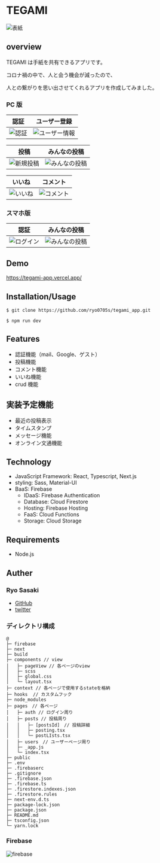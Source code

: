# TEGAMI

![表紙](https://user-images.githubusercontent.com/76162690/144736161-b04347cc-418c-4afb-b7c5-2449443f8dc0.png)

## overview

TEGAMI は手紙を共有できるアプリです。

コロナ禍の中で、人と会う機会が減ったので、

人との繋がりを思い出させてくれるアプリを作成してみました。

### PC 版

|                認証                |             ユーザー登録             |
| :--------------------------------: | :----------------------------------: |
| ![認証](https://user-images.githubusercontent.com/76162690/144736189-ece8bce8-b0df-4d05-8ca3-eee48196fcbe.png) | ![ユーザー情報](https://user-images.githubusercontent.com/76162690/144736201-3829cbcc-fe68-4a0f-a859-0c41d300801e.png) |

|              投稿               |             みんなの投稿              |
| :-----------------------------: | :-----------------------------------: |
| ![新規投稿](https://user-images.githubusercontent.com/76162690/144736206-2865e9e7-d726-45bc-87d8-145ffded2a41.png) | ![みんなの投稿](https://user-images.githubusercontent.com/76162690/144736209-ea96cef7-6c66-4086-bfd9-c01c5b5496e1.png) |

|               いいね               |              コメント              |
| :--------------------------------: | :--------------------------------: |
| ![いいね](https://user-images.githubusercontent.com/76162690/144736216-fbc5ec94-23b7-4ba6-b4c0-ee2b2836a030.png) | ![コメント](https://user-images.githubusercontent.com/76162690/144736258-9ff45255-3456-4b19-b66b-861fda4b4726.png) |

### スマホ版

|                   認証                   |                みんなの投稿                 |
| :--------------------------------------: | :-----------------------------------------: |
| ![ログイン](https://user-images.githubusercontent.com/76162690/144736425-9993f4a9-72e6-4ae0-bf25-59d6ea241dbd.png) | ![みんなの投稿](https://user-images.githubusercontent.com/76162690/144736403-e36b191c-677a-4ca1-b5a6-acdf13e1cccd.png) |

## Demo

https://tegami-app.vercel.app/

## Installation/Usage

```
$ git clone https://github.com/ryo0705s/tegami_app.git
```

```
$ npm run dev
```

## Features

- 認証機能（mail、Google、ゲスト）
- 投稿機能
- コメント機能
- いいね機能
- crud 機能

## 実装予定機能

- 最近の投稿表示
- タイムスタンプ
- メッセージ機能
- オンライン文通機能

## Technology

- JavaScript Framework: React, Typescript, Next.js
- styling: Sass, Material-UI
- BaaS: Firebase
  - IDaaS: Firebase Authentication
  - Database: Cloud Firestore
  - Hosting: Firebase Hosting
  - FaaS: Cloud Functions
  - Storage: Cloud Storage

## Requirements

- Node.js

## Auther

### Ryo Sasaki

- [GitHub](https://github.com/ryo0705s)
- [twitter](https://twitter.com/DwmGlory)

### ディレクトリ構成

```
@
├─ firebase
├─ next
├─ build
├─ components // view
│   ├─ pageView // 各ページのview
│   ├─ scss
│   ├─ global.css
│   └─ layout.tsx
├─ context // 各ページで使用するstateを格納
├─ hooks  // カスタムフック
├─ node_modules
├─ pages　// 各ページ
│   ├─ auth // ログイン周り
│   ├─ posts // 投稿周り
│   │   ├─ [postsId]　// 投稿詳細
│   │   ├─ posting.tsx
│   │   └─ postLIsts.tsx
│   ├─ users　// ユーザーページ周り
│   ├─ _app.js
│   └─ index.tsx
├─ public
├─ .env
├─ .firebaserc
├─ .gitignore
├─ .firebase.json
├─ .firebase.ts
├─ .firestore.indexes.json
├─ .firestore.rules
├─ next-env.d.ts
├─ package-lock.json
├─ package.json
├─ README.md
├─ tsconfig.json
└─ yarn.lock
```

### Firebase
![firebase](https://user-images.githubusercontent.com/76162690/144736132-a62e8410-d612-4c0f-a401-b92114ccaa36.png)
